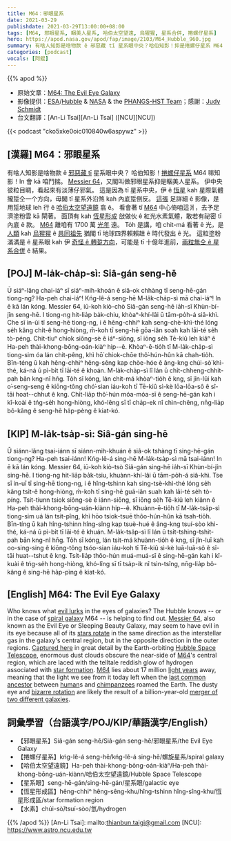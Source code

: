```yaml
---
title: M64：邪眼星系
date: 2021-03-29
publishdate: 2021-03-29T13:00:00+08:00
tags: [M64, 邪眼星系, 睏美人星系, 哈伯太空望遠, 烏猩猩, 星系合併, 捲螺仔星系]
hero: https://apod.nasa.gov/apod/fap/image/2103/M64_Hubble_960.jpg
summary: 有啥人知影是啥物款 ê 邪惡藏 tī 星系眼中央？哈伯知影！抑是捲螺仔星系 M64 知影！In 會 kā 咱鬥揣。M64，又閣叫做 邪眼 抑是睏美人星系。
categories: [podcast]
vocals: [阿錕]
---
```


{{% apod %}}

- 原始文章：[M64: The Evil Eye Galaxy](https://apod.nasa.gov/apod/ap210329.html)
- 影像提供：[ESA][ESA]/[Hubble][Hubble] & [NASA][NASA] & the [PHANGS-HST Team][PHANGS-HST Team]；感謝：[Judy Schmidt][Judy Schmidt]
- 台文翻譯：[An-Li Tsai][An-Li Tsai] ([NCU][NCU])


{{< podcast "cko5xke0oic010840w6aspywz" >}}

## [漢羅] M64：邪眼星系

有啥人知影是啥物款 ê [邪惡藏 tī][evil lurks] 星系眼中央？
哈伯知影！[捲螺仔星系][spiral galaxy] M64 嘛知影！In 會 kā 咱鬥揣。
[Messier 64][Messier 64]，又閣叫做邪眼星系抑是睏美人星系。
伊中央彼粒目睭，看起來有淡薄仔邪氣。
這是因為 tī 星系中央，伊 ê [恆星][stars rotate] kah 星際氣體攏踅仝一个方向，毋閣 tī 星系外沿煞 kah 內底踅倒反。
[這張][Captured here] 足詳細 ê 影像，是用踅地球 leh 行 ê [哈伯太空望遠鏡][Hubble Space Telescope] 翕 ê。
看會著 tī [M64][M64-1] 中心倚咱這爿，去予足濟塗粉雲 kā 閘著。
面頂有 kah [恆星形成][star formation] 敆做伙 ê 紅光水素氣體，敢若有祕密 tī 內底 ê 款。
[M64][M64-2] 離咱有 1700 萬 [光年][light years] 遠。
To̍h 是講，咱 chit-má 看著 ê 光，是 [人類][human] kah [烏猩猩][chimpanzees] ê [共同祖先][last common ancestor] 猶閣 tī 地球四界賴賴趖 ê 時代發出 ê 光。
這粒塗粉滿滿是 ê 星系眼 kah 伊 [奇怪 ê 轉踅方向][bizarre rotation]，可能是 tī 十億年進前，[兩粒無仝 ê 星系合併][merger of two different galaxies] ê 結果。


## [POJ] M-la̍k-cha̍p-sì: Siâ-gán seng-hē

Ū siáⁿ-lâng chai-iáⁿ sī siáⁿ-mih-khoán ê siâ-ok chhàng tī seng-hē-gán tiong-ng?
Ha-peh chai-iáⁿ! Kńg-lê-á seng-hē M-la̍k-cha̍p-sì mā chai-iáⁿ! In ē kā lán kóng.
Messier 64, iū-koh kiò-chò Siâ-gán seng-hē ia̍h-sī Khùn-bí-jîn seng-hē.
I tiong-ng hit-lia̍p ba̍k-chiu, khòaⁿ-khí-lâi ū tām-po̍h-á siâ-khì.
Che sī in-ūi tī seng-hē tiong-ng, i ê hêng-chhiⁿ kah seng-chè-khì-thé lóng se̍h kâng chi̍t-ê hong-hiòng, m̄-koh tī seng-hē gōa-iân soah kah lāi-té se̍h tò-péng.
Chit-tiuⁿ chiok siông-sè ê iáⁿ-siōng, sī iōng se̍h Tē-kiû leh kiâⁿ ê Ha-peh thài-khong-bōng-oán-kiàⁿ hip--ê.
Khòaⁿ-ē-tio̍h tī M-la̍k-cha̍p-sì tiong-sim óa lán chit-pêng, khì hō͘ chiok-chōe thô͘-hún-hûn kā chah-tio̍h.
Bīn-téng ū kah hêng-chhiⁿ hêng-sêng kap chòe-hóe ê âng-kng chúi-sò͘ khì-thé, ká-ná ū pì-bi̍t tī lāi-té ê khoán.
M-la̍k-cha̍p-sì lî lán ū chi̍t-chheng-chhit-pah bān kng-nî hn̄g.
To̍h sī kóng, lán chit-má khòaⁿ-tio̍h ê kng, sī jîn-lūi kah o͘-seng-seng ê kiōng-tông chó͘-sian iáu-koh tī Tē-kiû sì-kè lōa-lōa-sô ê sî-tāi hoat--chhut ê kng.
Chi̍t-lia̍p thô͘-hún móa-móa-sī ê seng-hē-gán kah i kî-koài ê tńg-se̍h hong-hiòng, khó-lêng sī tī cha̍p-ek nî chìn-chêng, nn̄g-lia̍p bô-kâng ê seng-hē ha̍p-pèng ê kiat-kó.

## [KIP] M-la̍k-tsa̍p-sì: Siâ-gán sing-hē

Ū siánn-lâng tsai-iánn sī siánn-mih-khuán ê siâ-ok tshàng tī sing-hē-gán tiong-ng?
Ha-peh tsai-iánn! Kńg-lê-á sing-hē M-la̍k-tsa̍p-sì mā tsai-iánn! In ē kā lán kóng.
Messier 64, iū-koh kiò-tsò Siâ-gán sing-hē ia̍h-sī Khùn-bí-jîn sing-hē.
I tiong-ng hit-lia̍p ba̍k-tsiu, khuànn-khí-lâi ū tām-po̍h-á siâ-khì.
Tse sī in-uī tī sing-hē tiong-ng, i ê hîng-tshinn kah sing-tsè-khì-thé lóng se̍h kâng tsi̍t-ê hong-hiòng, m̄-koh tī sing-hē guā-iân suah kah lāi-té se̍h tò-píng.
Tsit-tiunn tsiok siông-sè ê iánn-siōng, sī iōng se̍h Tē-kiû leh kiânn ê Ha-peh thài-khong-bōng-uán-kiànn hip--ê.
Khuànn-ē-tio̍h tī M-la̍k-tsa̍p-sì tiong-sim uá lán tsit-pîng, khì hōo tsiok-tsuē thôo-hún-hûn kā tsah-tio̍h.
Bīn-tíng ū kah hîng-tshinn hîng-sîng kap tsuè-hué ê âng-kng tsuí-sòo khì-thé, ká-ná ū pì-bi̍t tī lāi-té ê khuán.
M-la̍k-tsa̍p-sì lî lán ū tsi̍t-tshing-tshit-pah bān kng-nî hn̄g.
To̍h sī kóng, lán tsit-má khuànn-tio̍h ê kng, sī jîn-luī kah oo-sing-sing ê kiōng-tông tsóo-sian iáu-koh tī Tē-kiû sì-kè luā-luā-sô ê sî-tāi huat--tshut ê kng.
Tsi̍t-lia̍p thôo-hún muá-muá-sī ê sing-hē-gán kah i kî-kuài ê tńg-se̍h hong-hiòng, khó-lîng sī tī tsa̍p-ik nî tsìn-tsîng, nn̄g-lia̍p bô-kâng ê sing-hē ha̍p-pìng ê kiat-kó.




## [English] M64: The Evil Eye Galaxy

Who knows what [evil lurks][evil lurks] in the eyes of galaxies? The Hubble knows -- or in the case of [spiral galaxy][spiral galaxy] M64 -- is helping to find out. [Messier 64][Messier 64], also known as the Evil Eye or Sleeping Beauty Galaxy, may seem to have evil in its eye because all of its [stars rotate][stars rotate] in the same direction as the interstellar gas in the galaxy's central region, but in the opposite direction in the outer regions. [Captured here][Captured here] in great detail by the Earth-orbiting [Hubble Space Telescope][Hubble Space Telescope], enormous dust clouds obscure the near-side of [M64][M64-1]'s central region, which are laced with the telltale reddish glow of hydrogen associated with [star formation][star formation]. [M64][M64-2] lies about 17 million [light years][light years] away, meaning that the light we see from it today left when the [last common ancestor][last common ancestor] between [human][human]s and [chimpanzees][chimpanzees] roamed the Earth. The dusty eye and [bizarre rotation][bizarre rotation] are likely the result of a billion-year-old [merger of two different galaxies][merger of two different galaxies].


## 詞彙學習（台語漢字/POJ/KIP/華語漢字/English）

- 【邪眼星系】Siâ-gán seng-hē/Siâ-gán seng-hē/邪眼星系/the Evil Eye Galaxy
- 【捲螺仔星系】kńg-lê-á seng-hē/kńg-lê-á sing-hē/螺旋星系/spiral galaxy
- 【哈伯太空望遠鏡】Ha-peh thài-khong-bōng-oán-kiàⁿ/Ha-peh thài-khong-bōng-uán-kiànn/哈伯太空望遠鏡/Hubble Space Telescope
- 【星系眼】seng-hē-gán/sing-hē-gán/星系眼/galactic eye
- 【恆星形成區】hêng-chhiⁿ hêng-sêng-khu/hîng-tshinn hîng-sîng-khu/恆星形成區/star formation region
- 【水素】chúi-sò͘/tsuí-sòo/氫/hydrogen


{{% /apod %}}
[An-Li Tsai]: mailto:thianbun.taigi@gmail.com
[NCU]: https://www.astro.ncu.edu.tw

[ESA]: https://www.esa.int/
[Hubble]: https://www.spacetelescope.org/
[NASA]: https://www.nasa.gov/
[PHANGS-HST Team]: https://phangs.stsci.edu/#team
[Judy Schmidt]: https://www.flickr.com/photos/geckzilla/

[evil lurks]: https://en.wikiquote.org/wiki/The_Shadow
[spiral galaxy]: https://en.wikipedia.org/wiki/Spiral_galaxy
[Messier 64]: https://en.wikipedia.org/wiki/Black_Eye_Galaxy
[stars rotate]: https://youtu.be/h9za1CP9ImA?t=24
[Captured here]: https://esahubble.org/images/potw2108a/
[Hubble Space Telescope]: https://history.nasa.gov/hubble/
[M64-1]: https://ui.adsabs.harvard.edu/abs/2020ApJ...897..106K/abstract
[star formation]: https://science.nasa.gov/astrophysics/focus-areas/how-do-stars-form-and-evolve
[M64-2]: http://www.messier.seds.org/m/m064.html
[light years]: https://spaceplace.nasa.gov/light-year/en/
[last common ancestor]: https://en.wikipedia.org/wiki/Timeline_of_human_evolution
[human]: https://apod.nasa.gov/apod/ap190818.html
[chimpanzees]: https://i.ytimg.com/vi/9VMayf-6zE4/hqdefault.jpg
[bizarre rotation]: https://youtu.be/Gh5lBr08WJw
[merger of two different galaxies]: https://apod.nasa.gov/apod/ap120604.html
